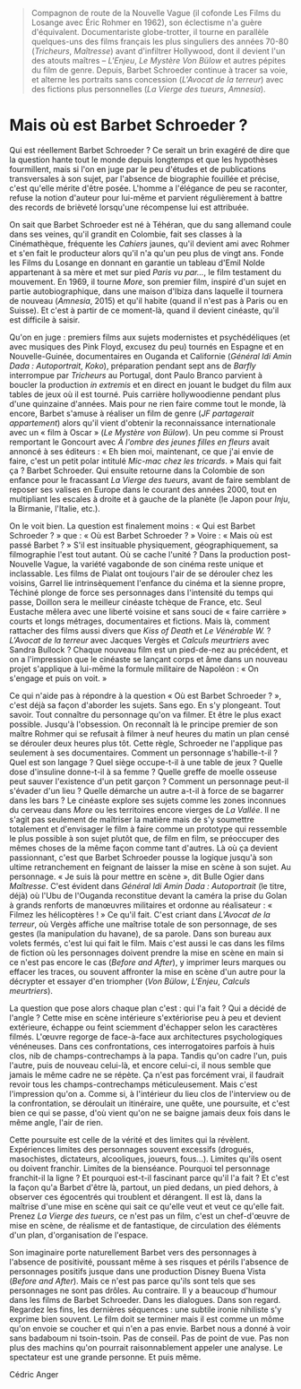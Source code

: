 > Compagnon de route de la Nouvelle Vague (il cofonde Les Films du Losange avec Éric Rohmer en 1962), son éclectisme n'a guère d'équivalent. Documentariste globe-trotter, il tourne en parallèle quelques-uns des films français les plus singuliers des années 70-80 (_Tricheurs_, _Maîtresse_) avant d'infiltrer Hollywood, dont il devient l'un des atouts maîtres – _L'Enjeu_, _Le Mystère Von Bülow_ et autres pépites du film de genre. Depuis, Barbet Schroeder continue à tracer sa voie, et alterne les portraits sans concession (_L'Avocat de la terreur_) avec des fictions plus personnelles (_La Vierge des tueurs_, _Amnesia_).

# Mais où est Barbet Schroeder ?

Qui est réellement Barbet Schroeder ? Ce serait un brin exagéré de dire que la question hante tout le monde depuis longtemps et que les hypothèses fourmillent, mais si l'on en juge par le peu d'études et de publications transversales à son sujet, par l'absence de biographie fouillée et précise, c'est qu'elle mérite d'être posée. L'homme a l'élégance de peu se raconter, refuse la notion d'auteur pour lui-même et parvient régulièrement à battre des records de brièveté lorsqu'une récompense lui est attribuée.

On sait que Barbet Schroeder est né à Téhéran, que du sang allemand coule dans ses veines, qu'il grandit en Colombie, fait ses classes à la Cinémathèque, fréquente les _Cahiers_ jaunes, qu'il devient ami avec Rohmer et s'en fait le producteur alors qu'il n'a qu'un peu plus de vingt ans. Fonde les Films du Losange en donnant en garantie un tableau d'Emil Nolde appartenant à sa mère et met sur pied _Paris vu par..._, le film testament du mouvement. En 1969, il tourne _More_, son premier film, inspiré d'un sujet en partie autobiographique, dans une maison d'Ibiza dans laquelle il tournera de nouveau (_Amnesia_, 2015) et qu'il habite (quand il n'est pas à Paris ou en Suisse). Et c'est à partir de ce moment-là, quand il devient cinéaste, qu'il est difficile à saisir.

Qu'on en juge : premiers films aux sujets modernistes et psychédéliques (et avec musiques des Pink Floyd, excusez du peu) tournés en Espagne et en Nouvelle-Guinée, documentaires en Ouganda et Californie (_Général Idi Amin Dada : Autoportrait_, _Koko_), préparation pendant sept ans de _Barfly_ interrompue par _Tricheurs_ au Portugal, dont Paulo Branco parvient à boucler la production _in extremis_ et en direct en jouant le budget du film aux tables de jeux où il est tourné. Puis carrière hollywoodienne pendant plus d'une quinzaine d'années. Mais pour ne rien faire comme tout le monde, là encore, Barbet s'amuse à réaliser un film de genre (_JF partagerait appartement_) alors qu'il vient d'obtenir la reconnaissance internationale avec un « film à Oscar » (_Le Mystère von Bülow_). Un peu comme si Proust remportant le Goncourt avec _À l'ombre des jeunes filles en fleurs_ avait annoncé à ses éditeurs : « Eh bien moi, maintenant, ce que j'ai envie de faire, c'est un petit polar intitulé _Mic-mac chez les tricards_. » Mais qui fait ça ? Barbet Schroeder. Qui ensuite retourne dans la Colombie de son enfance pour le fracassant _La Vierge des tueurs_, avant de faire semblant de reposer ses valises en Europe dans le courant des années 2000, tout en multipliant les escales à droite et à gauche de la planète (le Japon pour _Inju_, la Birmanie, l'Italie, etc.).

On le voit bien. La question est finalement moins : « Qui est Barbet Schroeder ? » que : « Où est Barbet Schroeder ? » Voire : « Mais où est passé Barbet ? » S'il est insituable physiquement, géographiquement, sa filmographie l'est tout autant. Où se cache l'unité ? Dans la production post-Nouvelle Vague, la variété vagabonde de son cinéma reste unique et inclassable. Les films de Pialat ont toujours l'air de se dérouler chez les voisins, Garrel lie intrinsèquement l'enfance du cinéma et la sienne propre, Téchiné plonge de force ses personnages dans l'intensité du temps qui passe, Doillon sera le meilleur cinéaste tchèque de France, etc. Seul Eustache mêlera avec une liberté voisine et sans souci de « faire carrière » courts et longs métrages, documentaires et fictions. Mais là, comment rattacher des films aussi divers que _Kiss of Death_ et _Le Vénérable W._ ? _L'Avocat de la terreur_ avec Jacques Vergès et _Calculs meurtriers_ avec Sandra Bullock ? Chaque nouveau film est un pied-de-nez au précédent, et on a l'impression que le cinéaste se lançant corps et âme dans un nouveau projet s'applique à lui-même la formule militaire de Napoléon : « On s'engage et puis on voit. »

Ce qui n'aide pas à répondre à la question « Où est Barbet Schroeder ? », c'est déjà sa façon d'aborder les sujets. Sans ego. En s'y plongeant. Tout savoir. Tout connaître du personnage qu'on va filmer. Et être le plus exact possible. Jusqu'à l'obsession. On reconnaît là le principe premier de son maître Rohmer qui se refusait à filmer à neuf heures du matin un plan censé se dérouler deux heures plus tôt. Cette règle, Schroeder ne l'applique pas seulement à ses documentaires. Comment un personnage s'habille-t-il ? Quel est son langage ? Quel siège occupe-t-il à une table de jeux ? Quelle dose d'insuline donne-t-il à sa femme ? Quelle greffe de moelle osseuse peut sauver l'existence d'un petit garçon ? Comment un personnage peut-il s'évader d'un lieu ? Quelle démarche un autre a-t-il à force de se bagarrer dans les bars ? Le cinéaste explore ses sujets comme les zones inconnues du cerveau dans _More_ ou les territoires encore vierges de _La Vallée_. Il ne s'agit pas seulement de maîtriser la matière mais de s'y soumettre totalement et d'envisager le film à faire comme un prototype qui ressemble le plus possible à son sujet plutôt que, de film en film, se préoccuper des mêmes choses de la même façon comme tant d'autres. Là où ça devient passionnant, c'est que Barbet Schroeder pousse la logique jusqu'à son ultime retranchement en feignant de laisser la mise en scène à son sujet. Au personnage. « Je suis là pour mettre en scène », dit Bulle Ogier dans _Maîtresse_. C'est évident dans _Général Idi Amin Dada : Autoportrait_ (le titre, déjà) où l'Ubu de l'Ouganda reconstitue devant la caméra la prise du Golan à grands renforts de manœuvres militaires et ordonne au réalisateur : « Filmez les hélicoptères ! » Ce qu'il fait. C'est criant dans _L'Avocat de la terreur_, où Vergès affiche une maîtrise totale de son personnage, de ses gestes (la manipulation du havane), de sa parole. Dans son bureau aux volets fermés, c'est lui qui fait le film. Mais c'est aussi le cas dans les films de fiction où les personnages doivent prendre la mise en scène en main si ce n'est pas encore le cas (_Before and After_), y imprimer leurs marques ou effacer les traces, ou souvent affronter la mise en scène d'un autre pour la décrypter et essayer d'en triompher (_Von Bülow_, _L'Enjeu_, _Calculs meurtriers_).

La question que pose alors chaque plan c'est : qui l'a fait ? Qui a décidé de l'angle ? Cette mise en scène intérieure s'extériorise peu à peu et devient extérieure, échappe ou feint sciemment d'échapper selon les caractères filmés. L'œuvre regorge de face-à-face aux architectures psychologiques vénéneuses. Dans ces confrontations, ces interrogatoires parfois à huis clos, nib de champs-contrechamps à la papa. Tandis qu'on cadre l'un, puis l'autre, puis de nouveau celui-là, et encore celui-ci, il nous semble que jamais le même cadre ne se répète. Ça n'est pas forcément vrai, il faudrait revoir tous les champs-contrechamps méticuleusement. Mais c'est l'impression qu'on a. Comme si, à l'intérieur du lieu clos de l'interview ou de la confrontation, se déroulait un itinéraire, une quête, une poursuite, et c'est bien ce qui se passe, d'où vient qu'on ne se baigne jamais deux fois dans le même angle, l'air de rien.

Cette poursuite est celle de la vérité et des limites qui la révèlent. Expériences limites des personnages souvent excessifs (drogués, masochistes, dictateurs, alcooliques, joueurs, fous...). Limites qu'ils osent ou doivent franchir. Limites de la bienséance. Pourquoi tel personnage franchit-il la ligne ? Et pourquoi est-t-il fascinant parce qu'il l'a fait ? Et c'est la façon qu'a Barbet d'être là, partout, un pied dedans, un pied dehors, à observer ces égocentrés qui troublent et dérangent. Il est là, dans la maîtrise d'une mise en scène qui sait ce qu'elle veut et veut ce qu'elle fait. Prenez _La Vierge des tueurs_, ce n'est pas un film, c'est un chef-d'œuvre de mise en scène, de réalisme et de fantastique, de circulation des éléments d'un plan, d'organisation de l'espace.

Son imaginaire porte naturellement Barbet vers des personnages à l'absence de positivité, poussant même à ses risques et périls l'absence de personnages positifs jusque dans une production Disney Buena Vista (_Before and After_). Mais ce n'est pas parce qu'ils sont tels que ses personnages ne sont pas drôles. Au contraire. Il y a beaucoup d'humour dans les films de Barbet Schroeder. Dans les dialogues. Dans son regard. Regardez les fins, les dernières séquences : une subtile ironie nihiliste s'y exprime bien souvent. Le film doit se terminer mais il est comme un môme qu'on envoie se coucher et qui n'en a pas envie. Barbet nous a donné à voir sans badaboum ni tsoin-tsoin. Pas de conseil. Pas de point de vue. Pas non plus des machins qu'on pourrait raisonnablement appeler une analyse. Le spectateur est une grande personne. Et puis même.

<div class="author">Cédric Anger</div>
